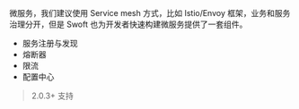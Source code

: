 微服务，我们建议使用 Service mesh 方式，比如 Istio/Envoy 框架，业务和服务治理分开，但是 Swoft 也为开发者快速构建微服务提供了一套组件。

- 服务注册与发现
- 熔断器
- 限流
- 配置中心


> 2.0.3+ 支持